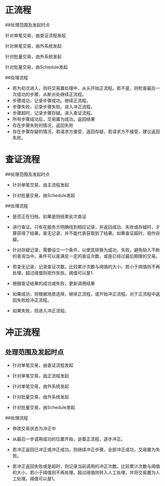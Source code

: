 # 正流程

##处理范围及发起时点

针对单笔交易，由查证流程发起

针对单笔交易，由外系统发起

针对批量交易，由外系统发起

针对批量交易，由Schedule发起

##处理流程

* 若为初次进入，则将交易置处理中，从头开始正流程。若不是，则检查最后一次成功的步骤，从断点处继续正流程。
* 步骤成功，记录步骤成功。继续正流程。
* 步骤失败，记录步骤失败。进入冲正流程。
* 步骤超时，记录步骤存疑。进入查证流程。
* 所有步骤成功后，交易置为成功。返回结果
* 存在步骤失败的情况，返回失败
* 存在步骤存疑的情况，若请求方接受，返回存疑，若请求方不接受，建议返回失败。


# 查证流程
##处理范围及发起时点
* 针对单笔交易，由主流程发起

* 针对批量交易，由Schedule发起

##处理流程
* 是否正在归档，如果是则结束此次查证

* 进行查证。只有在服务方明确找到相应记录，并返回成功、失败或存疑时，才算获得了结果。查无记录，并不能代表获取到了结果。如果查证超时，视作存疑。

* 针对存疑记录，需要设立一个条件，以使其转换为成功、失败，避免陷入不断的查询当中。条件可以是满足一定的查证次数，或是已经过最后期限的交易。

* 若查无记录，记录查证次数。比较累计次数与阈值的大小。若小于阈值则不再处理，超过阈值则视作失败。阈值可以是1.

* 根据查证结果的成功或失败，更新调用结果

* 如果成功，则根据场景选择，继续正流程，或开始冲正流程。对于正流程中返回失败给冲正流程。

* 如果失败，则进入冲正流程。


# 冲正流程
## 处理范围及发起时点
* 针对单笔交易，由查证流程发起

* 针对单笔交易，由正流程发起

* 针对单笔交易，由外系统发起

* 针对批量交易，由外系统发起

* 针对批量交易，由Schedule发起

##处理流程
* 修改交易状态为冲正中

* 从最后一步调用成功的位置开始，逆着正流程，逐步冲正。

* 若冲正返回已冲正或冲正成功。则继续冲正步骤，全部冲正成功，交易置为失败。

* 若冲正返回失败或是超时，则记录当前调用的冲正次数。比较累计次数与阈值的大小，若小于阈值则不再处理，超过阈值则转入人工处理，并将交易置为人工处理。阈值可以是1。


